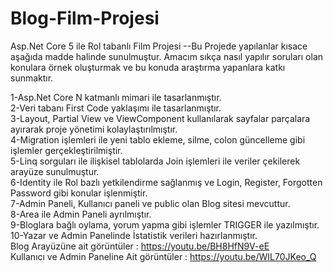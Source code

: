 # Blog-Film-Projesi
Asp.Net Core 5 ile Rol tabanlı Film Projesi
--Bu Projede yapılanlar kısace aşağıda madde halinde sunulmuştur.
Amacım sıkça nasıl yapılır soruları olan konulara örnek oluşturmak ve bu konuda araştırma yapanlara katkı sunmaktır.

1-Asp.Net Core N katmanlı mimari ile tasarlanmıştır.
<br/>
2-Veri tabanı First Code yaklaşımı ile tasarlanmıştır.
<br/>
3-Layout, Partial View ve ViewComponent kullanılarak sayfalar parçalara ayırarak proje yönetimi kolaylaştırılmıştır.
<br/>
4-Migration işlemleri ile yeni tablo ekleme, silme, colon güncelleme gibi işlemler gerçekleştirilmiştir.
<br/>
5-Linq sorguları ile ilişkisel tablolarda Join işlemleri ile veriler çekilerek arayüze sunulmuştur.
<br/>
6-Identity ile Rol bazlı yetkilendirme sağlanmış ve Login, Register, Forgotten Password gibi konular işlenmiştir.
<br/>
7-Admin Paneli, Kullanıcı paneli ve public olan Blog sitesi mevcuttur.
<br/>
8-Area ile Admin Paneli ayrılmıştır.
<br/>
9-Bloglara bağlı oylama, yorum yapma gibi işlemler TRIGGER ile yazılmıştır.
<br/>
10-Yazar ve Admin Panelinde İstatistik verileri hazırlanmıştır.
<br/>
Blog Arayüzüne ait görüntüler : https://youtu.be/BH8HfN9V-eE
<br/>
Kullanıcı ve Admin Paneline Ait görüntüler : https://youtu.be/WIL70JKeo_Q
